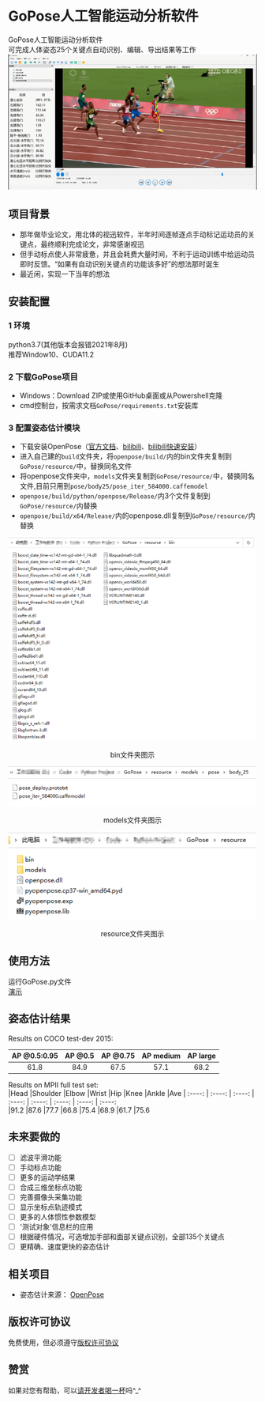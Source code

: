 # GoPose人工智能运动分析软件
GoPose人工智能运动分析软件  
可完成人体姿态25个关键点自动识别、编辑、导出结果等工作  
![image](https://github.com/chenxh5678/GoPose/blob/main/README/Image/1.gif)
## 项目背景
- 那年做毕业论文，用北体的视迅软件，半年时间逐帧逐点手动标记运动员的关键点，最终顺利完成论文，非常感谢视迅  
- 但手动标点使人非常疲惫，并且会耗费大量时间，不利于运动训练中给运动员即时反馈。“如果有自动识别关键点的功能该多好”的想法那时诞生  
- 最近闲，实现一下当年的想法  
## 安装配置
### 1 环境
python3.7(其他版本会报错2021年8月)  
推荐Window10、CUDA11.2
### 2 下载GoPose项目
- Windows：Download ZIP或使用GitHub桌面或从Powershell克隆  
- cmd控制台，按需求文档`GoPose/requirements.txt`安装库
### 3 配置姿态估计模块
- 下载安装OpenPose（[官方文档](https://github.com/CMU-Perceptual-Computing-Lab/openpose)、[bilibili](https://www.bilibili.com/video/BV1WV411v7aj)、[bilibili快速安装](https://www.bilibili.com/video/BV1uK411w74E)）  
- 进入自己建的`build`文件夹，将`openpose/build/`内的bin文件夹复制到`GoPose/resource/`中，替换同名文件  
- 将openpose文件夹中，`models`文件夹复制到`GoPose/resource/`中，替换同名文件,目前只用到`pose/body25/pose_iter_584000.caffemodel`  
- `openpose/build/python/openpose/Release/`内3个文件复制到`GoPose/resource/`内替换  
- `openpose/build/x64/Release/`内的openpose.dll复制到`GoPose/resource/`内替换  

![image](https://github.com/chenxh5678/GoPose/blob/main/README/Image/bin.png)  
<center>bin文件夹图示</center>   


![image](https://github.com/chenxh5678/GoPose/blob/main/README/Image/models.png)  
<center>models文件夹图示</center>   


![image](https://github.com/chenxh5678/GoPose/blob/main/README/Image/resource.png)  
<center>resource文件夹图示</center>   

## 使用方法
运行GoPose.py文件  
[演示](https://www.bilibili.com/video/BV1QP4y1s76N/)
## 姿态估计结果  
Results on COCO test-dev 2015:  

| AP @0.5:0.95 | AP @0.5 | AP @0.75 | AP medium | AP large  
| :----: | :----: | :----: | :----: | :----: 
| 61.8 | 84.9 | 67.5 | 57.1 | 68.2  


Results on MPII full test set:  
|Head	|Shoulder	|Elbow	|Wrist	|Hip	|Knee	|Ankle	|Ave
| :----: | :----: | :----: | :----: | :----: | :----: | :----: | :----:  
|91.2	|87.6	|77.7	|66.8	|75.4	|68.9	|61.7	|75.6  

## 未来要做的
- [ ] 滤波平滑功能
- [ ] 手动标点功能
- [ ] 更多的运动学结果
- [ ] 合成三维坐标点功能
- [ ] 完善摄像头采集功能
- [ ] 显示坐标点轨迹模式
- [ ] 更多的人体惯性参数模型
- [ ] '测试对象'信息栏的应用
- [ ] 根据硬件情况，可选增加手部和面部关键点识别，全部135个关键点
- [ ] 更精确、速度更快的姿态估计
## 相关项目
- 姿态估计来源： [OpenPose](https://github.com/CMU-Perceptual-Computing-Lab/openpose)
## 版权许可协议
免费使用，但必须遵守[版权许可协议](https://github.com/chenxh5678/GoPose/blob/main/LICENSE)
## 赞赏
如果对您有帮助，可以[请开发者喝一杯](https://github.com/chenxh5678/GoPose/blob/main/README/Image/%E8%AF%B7%E5%BC%80%E5%8F%91%E8%80%85%E5%96%9D%E4%B8%80%E6%9D%AF.jpg)吗^_^